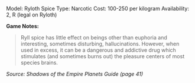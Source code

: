 Model: Ryloth Spice
Type: Narcotic
Cost: 100-250 per kilogram
Availability: 2, R (legal on Ryloth)

**Game Notes:** 
> Ryll spice has little effect on beings other than euphoria and interesting, sometimes disturbing, hallucinations. However, when used in excess, it can be a dangerous and addictive drug which stimulates (and sometimes burns out) the pleasure centers of most species brains.

*Source: Shadows of the Empire Planets Guide (page 41)*
